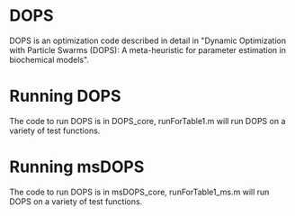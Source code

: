 # DOPS
DOPS is an optimization code described in detail in "Dynamic Optimization with Particle Swarms (DOPS): A meta-heuristic for parameter estimation in biochemical models". 

# Running DOPS
The code to run DOPS is in DOPS_core, runForTable1.m will run DOPS on a variety of test functions. 

# Running msDOPS
The code to run DOPS is in msDOPS_core, runForTable1_ms.m will run DOPS on a variety of test functions. 
